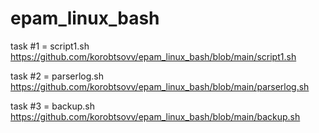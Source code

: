 # epam_linux_bash

task #1 = script1.sh https://github.com/korobtsovv/epam_linux_bash/blob/main/script1.sh

task #2 = parserlog.sh https://github.com/korobtsovv/epam_linux_bash/blob/main/parserlog.sh

task #3 = backup.sh https://github.com/korobtsovv/epam_linux_bash/blob/main/backup.sh
